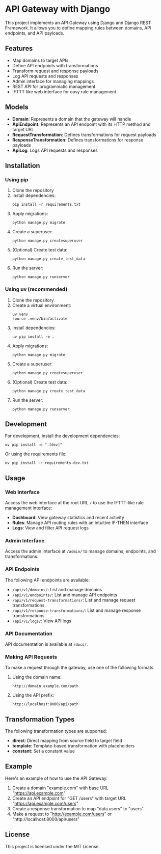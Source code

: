 # API Gateway with Django

This project implements an API Gateway using Django and Django REST Framework. It allows you to define mapping rules between domains, API endpoints, and API payloads.

## Features

- Map domains to target APIs
- Define API endpoints with transformations
- Transform request and response payloads
- Log API requests and responses
- Admin interface for managing mappings
- REST API for programmatic management
- IFTTT-like web interface for easy rule management

## Models

- **Domain**: Represents a domain that the gateway will handle
- **ApiEndpoint**: Represents an API endpoint with its HTTP method and target URL
- **RequestTransformation**: Defines transformations for request payloads
- **ResponseTransformation**: Defines transformations for response payloads
- **ApiLog**: Logs API requests and responses

## Installation

### Using pip

1. Clone the repository
2. Install dependencies:
   ```
   pip install -r requirements.txt
   ```
3. Apply migrations:
   ```
   python manage.py migrate
   ```
4. Create a superuser:
   ```
   python manage.py createsuperuser
   ```
5. (Optional) Create test data:
   ```
   python manage.py create_test_data
   ```
6. Run the server:
   ```
   python manage.py runserver
   ```

### Using uv (recommended)

1. Clone the repository
2. Create a virtual environment:
   ```
   uv venv
   source .venv/bin/activate
   ```
3. Install dependencies:
   ```
   uv pip install -e .
   ```
4. Apply migrations:
   ```
   python manage.py migrate
   ```
5. Create a superuser:
   ```
   python manage.py createsuperuser
   ```
6. (Optional) Create test data:
   ```
   python manage.py create_test_data
   ```
7. Run the server:
   ```
   python manage.py runserver
   ```

## Development

For development, install the development dependencies:

```
uv pip install -e ".[dev]"
```

Or using the requirements file:

```
uv pip install -r requirements-dev.txt
```

## Usage

### Web Interface

Access the web interface at the root URL `/` to use the IFTTT-like rule management interface:

- **Dashboard**: View gateway statistics and recent activity
- **Rules**: Manage API routing rules with an intuitive IF-THEN interface
- **Logs**: View and filter API request logs

### Admin Interface

Access the admin interface at `/admin/` to manage domains, endpoints, and transformations.

### API Endpoints

The following API endpoints are available:

- `/api/v1/domains/`: List and manage domains
- `/api/v1/endpoints/`: List and manage API endpoints
- `/api/v1/request-transformations/`: List and manage request transformations
- `/api/v1/response-transformations/`: List and manage response transformations
- `/api/v1/logs/`: View API logs

### API Documentation

API documentation is available at `/docs/`.

### Making API Requests

To make a request through the gateway, use one of the following formats:

1. Using the domain name:
   ```
   http://domain.example.com/path
   ```

2. Using the API prefix:
   ```
   http://localhost:8000/api/path
   ```

## Transformation Types

The following transformation types are supported:

- **direct**: Direct mapping from source field to target field
- **template**: Template-based transformation with placeholders
- **constant**: Set a constant value

## Example

Here's an example of how to use the API Gateway:

1. Create a domain "example.com" with base URL "https://api.example.com"
2. Create an API endpoint for "GET /users" with target URL "https://api.example.com/users"
3. Create a response transformation to map "data.users" to "users"
4. Make a request to "http://example.com/users" or "http://localhost:8000/api/users"

## License

This project is licensed under the MIT License.
